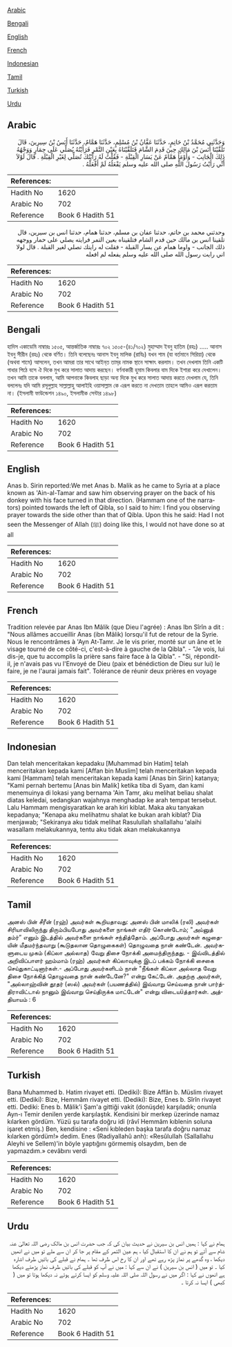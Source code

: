 [Arabic](#arabic)

[Bengali](#bengali)

[English](#english)

[French](#french)

[Indonesian](#indonesian)

[Tamil](#tamil)

[Turkish](#turkish)

[Urdu](#urdu)

## Arabic


<div dir="rtl" lang="ar" style={{fontSize:'larger',backgroundColor:'#f8f9fa',padding:20}}>
وَحَدَّثَنِي مُحَمَّدُ بْنُ حَاتِمٍ، حَدَّثَنَا عَفَّانُ بْنُ مُسْلِمٍ، حَدَّثَنَا هَمَّامٌ، حَدَّثَنَا أَنَسُ بْنُ سِيرِينَ، قَالَ تَلَقَّيْنَا أَنَسَ بْنَ مَالِكٍ حِينَ قَدِمَ الشَّامَ فَتَلَقَّيْنَاهُ بِعَيْنِ التَّمْرِ فَرَأَيْتُهُ يُصَلِّي عَلَى حِمَارٍ وَوَجْهُهُ ذَلِكَ الْجَانِبَ - وَأَوْمَأَ هَمَّامٌ عَنْ يَسَارِ الْقِبْلَةِ - فَقُلْتُ لَهُ رَأَيْتُكَ تُصَلِّي لِغَيْرِ الْقِبْلَةِ ‏.‏ قَالَ لَوْلاَ أَنِّي رَأَيْتُ رَسُولَ اللَّهِ صلى الله عليه وسلم يَفْعَلُهُ لَمْ أَفْعَلْهُ ‏.‏
</div>
<div style={{backgroundColor:'#f8f9fa',padding:20, marginBottom: 10}}><table> <thead> <tr> <th>References:</th> <th></th> </tr> </thead> <tbody><tr><td>Hadith No</td><td>1620</td></tr><tr><td>Arabic No</td><td>702</td></tr><tr><td>Reference</td><td>Book 6 Hadith 51</td></tr></tbody></table></div>


<div dir="rtl" lang="ar" style={{fontSize:'larger',backgroundColor:'#f8f9fa',padding:20}}>
وحدثني محمد بن حاتم، حدثنا عفان بن مسلم، حدثنا همام، حدثنا انس بن سيرين، قال تلقينا انس بن مالك حين قدم الشام فتلقيناه بعين التمر فرايته يصلي على حمار ووجهه ذلك الجانب - واوما همام عن يسار القبلة - فقلت له رايتك تصلي لغير القبلة . قال لولا اني رايت رسول الله صلى الله عليه وسلم يفعله لم افعله
</div>
<div style={{backgroundColor:'#f8f9fa',padding:20, marginBottom: 10}}><table> <thead> <tr> <th>References:</th> <th></th> </tr> </thead> <tbody><tr><td>Hadith No</td><td>1620</td></tr><tr><td>Arabic No</td><td>702</td></tr><tr><td>Reference</td><td>Book 6 Hadith 51</td></tr></tbody></table></div>

## Bengali


<div dir="ltr" lang="bn" style={{fontSize:'larger',backgroundColor:'#f8f9fa',padding:20}}>
হাদিস একাডেমি নাম্বারঃ ১৫০৫, আন্তর্জাতিক নাম্বারঃ ৭০২ ১৫০৫-(৪১/৭০২) মুহাম্মাদ ইবনু হাতিম (রহঃ) ..... আনাস ইবনু সীরীন (রহঃ) থেকে বর্ণিত। তিনি বলেছেনঃ আনাস ইবনু মালিক (রাযিঃ) যখন শাম (যা বর্তমানে সিরিয়া) থেকে (অথবা শামে) আসলেন, তখন আমরা তার সাথে আইন্‌ত তাম্‌র নামক স্থানে সাক্ষাৎ করলাম। তখন দেখলাম তিনি একটি গাধার পিঠে বসে ঐ দিকে মুখ করে সালাত আদায় করছেন। বর্ণনাকারী হুমাম কিবলার বাম দিকে ইশারা করে দেখালেন। তখন আমি তাকে বললাম, আমি আপনাকে কিবলাহ ছাড়া অন্য দিকে মুখ করে সালাত আদায় করতে দেখলাম যে, তিনি বললেনঃ যদি আমি রসূলুল্লাহ সাল্লাল্লাহু আলাইহি ওয়াসাল্লাম কে এরূপ করতে না দেখতাম তাহলে আমিও এরূপ করতাম না। (ইসলামী ফাউন্ডেশন ১৪৯০, ইসলামীক সেন্টার ১৪৯৮)
</div>
<div style={{backgroundColor:'#f8f9fa',padding:20, marginBottom: 10}}><table> <thead> <tr> <th>References:</th> <th></th> </tr> </thead> <tbody><tr><td>Hadith No</td><td>1620</td></tr><tr><td>Arabic No</td><td>702</td></tr><tr><td>Reference</td><td>Book 6 Hadith 51</td></tr></tbody></table></div>

## English


<div dir="ltr" lang="en" style={{fontSize:'larger',backgroundColor:'#f8f9fa',padding:20}}>
Anas b. Sirin reported:We met Anas b. Malik as he came to Syria at a place known as 'Ain-al-Tamar and saw him observing prayer on the back of his donkey with his face turned in that direction. (Hammam one of the narrators) pointed towards the left of Qibla, so I said to him: I find you observing prayer towards the side other than that of Qibla. Upon this he said: Had I not seen the Messenger of Allah (ﷺ) doing like this, I would not have done so at all
</div>
<div style={{backgroundColor:'#f8f9fa',padding:20, marginBottom: 10}}><table> <thead> <tr> <th>References:</th> <th></th> </tr> </thead> <tbody><tr><td>Hadith No</td><td>1620</td></tr><tr><td>Arabic No</td><td>702</td></tr><tr><td>Reference</td><td>Book 6 Hadith 51</td></tr></tbody></table></div>

## French


<div dir="ltr" lang="fr" style={{fontSize:'larger',backgroundColor:'#f8f9fa',padding:20}}>
Tradition relevée par Anas Ibn Mâlik (que Dieu l'agrée) : Anas Ibn Sîrîn a dit : "Nous allâmes accueillir Anas (ibn Mâlik) lorsqu'il fut de retour de la Syrie. Nous le rencontrâmes à 'Ayn At-Tamr. Je le vis prier, monté sur un âne et le visage tourné de ce côté-ci, c'est-à-dire à gauche de la Qibla". - "Je vois, lui dis-je, que tu accomplis la prière sans faire face à la Qibla". - "Si, répondit-il, je n'avais pas vu l'Envoyé de Dieu (paix et bénédiction de Dieu sur lui) le faire, je ne l'aurai jamais fait". Tolérance de réunir deux prières en voyage
</div>
<div style={{backgroundColor:'#f8f9fa',padding:20, marginBottom: 10}}><table> <thead> <tr> <th>References:</th> <th></th> </tr> </thead> <tbody><tr><td>Hadith No</td><td>1620</td></tr><tr><td>Arabic No</td><td>702</td></tr><tr><td>Reference</td><td>Book 6 Hadith 51</td></tr></tbody></table></div>

## Indonesian


<div dir="ltr" lang="id" style={{fontSize:'larger',backgroundColor:'#f8f9fa',padding:20}}>
Dan telah menceritakan kepadaku [Muhammad bin Hatim] telah menceritakan kepada kami [Affan bin Muslim] telah menceritakan kepada kami [Hammam] telah menceritakan kepada kami [Anas bin Sirin] katanya; "Kami pernah bertemu [Anas bin Malik] ketika tiba di Syam, dan kami menemuinya di lokasi yang bernama 'Ain Tamr, aku melihat beliau shalat diatas keledai, sedangkan wajahnya menghadap ke arah tempat tersebut. Lalu Hammam mengisyaratkan ke arah kiri kiblat. Maka aku tanyakan kepadanya; "Kenapa aku melihatmu shalat ke bukan arah kiblat? Dia menjawab; "Sekiranya aku tidak melihat Rasulullah shallallahu 'alaihi wasallam melakukannya, tentu aku tidak akan melakukannya
</div>
<div style={{backgroundColor:'#f8f9fa',padding:20, marginBottom: 10}}><table> <thead> <tr> <th>References:</th> <th></th> </tr> </thead> <tbody><tr><td>Hadith No</td><td>1620</td></tr><tr><td>Arabic No</td><td>702</td></tr><tr><td>Reference</td><td>Book 6 Hadith 51</td></tr></tbody></table></div>

## Tamil


<div dir="ltr" lang="ta" style={{fontSize:'larger',backgroundColor:'#f8f9fa',padding:20}}>
அனஸ் பின் சீரீன் (ரஹ்) அவர்கள் கூறியதாவது: அனஸ் பின் மாலிக் (ரலி) அவர்கள் சிரியாவிலிருந்து திரும்பியபோது அவர்களை நாங்கள் எதிர் கொண்டோம்; "அய்னுத் தம்ர்” எனும் இடத்தில் அவர்களை நாங்கள் சந்தித்தோம். அப்போது அவர்கள் கழுதையின் மீதமர்ந்தவாறு (கூடுதலான தொழுகைகள்) தொழுவதை நான் கண்டேன். அவர்களுடைய முகம் (கிப்லா அல்லாத) வேறு திசை நோக்கி அமைந்திருந்தது. - இவ்விடத்தில் அறிவிப்பாளர் ஹம்மாம் (ரஹ்) அவர்கள் கிப்லாவுக்கு இடப் பக்கம் நோக்கி சைகை செய்துகாட்டினார்கள்.- அப்போது அவர்களிடம் நான் "நீங்கள் கிப்லா அல்லாத வேறு திசை நோக்கித் தொழுவதை நான் கண்டேனே?" என்று கேட்டேன். அதற்கு அவர்கள், "அல்லாஹ்வின் தூதர் (ஸல்) அவர்கள் (பயணத்தில்) இவ்வாறு செய்வதை நான் பார்த்திராவிட்டால் நானும் இவ்வாறு செய்திருக்க மாட்டேன்" என்று விடையüத்தார்கள். அத்தியாயம் : 6
</div>
<div style={{backgroundColor:'#f8f9fa',padding:20, marginBottom: 10}}><table> <thead> <tr> <th>References:</th> <th></th> </tr> </thead> <tbody><tr><td>Hadith No</td><td>1620</td></tr><tr><td>Arabic No</td><td>702</td></tr><tr><td>Reference</td><td>Book 6 Hadith 51</td></tr></tbody></table></div>

## Turkish


<div dir="ltr" lang="tr" style={{fontSize:'larger',backgroundColor:'#f8f9fa',padding:20}}>
Bana Muhammed b. Hatim rivayet etti. (Dediki): Bize Affân b. Müslim rivayet etti. (Dediki): Bize, Hemmâm rivayet etti. (Dediki): Bize, Enes b. Sîrîn rivayet etti. Dediki: Enes b. Mâlik'i Şam'a gittiği vakit (donüşde) karşıladık; onunla Ayn-ı Temir denilen yerde karşılaştık. Kendisini bir merkep üzerinde namaz kılarken gördüm. Yüzü şu tarafa doğru idi (râvî Hemmâm kıblenin soluna işaret etmiş.) Ben, kendisine : «Seni kıbleden başka tarafa doğru namaz kılarken gördüm!» dedim. Enes (Radiyallahû anh): «Resûlullah (Sallallahu Aleyhi ve Sellem)'in böyle yaptığını görmemiş olsaydım, ben de yapmazdım.» cevâbını verdi
</div>
<div style={{backgroundColor:'#f8f9fa',padding:20, marginBottom: 10}}><table> <thead> <tr> <th>References:</th> <th></th> </tr> </thead> <tbody><tr><td>Hadith No</td><td>1620</td></tr><tr><td>Arabic No</td><td>702</td></tr><tr><td>Reference</td><td>Book 6 Hadith 51</td></tr></tbody></table></div>

## Urdu


<div dir="rtl" lang="ur" style={{fontSize:'larger',backgroundColor:'#f8f9fa',padding:20}}>
ہمام نے کہا : ہمیں انس بن سیرین نے حدیث بیان کی کہ جب حضرت انس بن مالک رضی اللہ تعالیٰ عنہ شام سے آئے تو ہم نے ان کا استقبال کیا ، ہم عین التمر کے مقام پر جا کر ان سے ملے تو میں نے انھیں دیکھا ، وہ گدھے پر نماز پڑھ رہے تھے اور ان کا رخ اس طرف تھا ۔ ہمام نے قبلے کی بائیں طرف اشارہ کیا ۔ تو میں ( انس بن سیرین ) نے ان سے کہا : میں نے آپ کو قبلے کی بائیں طرف نماز پڑھتے دیکھا ہے انھوں نے کہا : اگر میں نے رسول اللہ صلی اللہ علیہ وسلم کو ایسا کرتے ہوئے نہ دیکھا ہوتا تو میں ( کبھی ) ایسا نہ کرتا ۔
</div>
<div style={{backgroundColor:'#f8f9fa',padding:20, marginBottom: 10}}><table> <thead> <tr> <th>References:</th> <th></th> </tr> </thead> <tbody><tr><td>Hadith No</td><td>1620</td></tr><tr><td>Arabic No</td><td>702</td></tr><tr><td>Reference</td><td>Book 6 Hadith 51</td></tr></tbody></table></div>